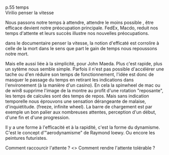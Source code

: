 p.55 temps  
Virilio penser la vitesse

Nous passons notre temps à attendre, attendre le moins possible , être efficace devient notre préocupation principale.
FedEx, Macdo, reduit nos temps d'attente et leurs succès illustre nos nouvelles préocupations. 

dans le documentaire penser la vitesse, la notion d'efficaté est corrolire à celle de la mort dans le sens que part le gain de temps nous repoussons notre mort. 

Mais elle aussi liée à la simplicité, pour John Maeda. Plus c'est rapide, plus un sytème nous semble simple. Parfois il n'est pas possible d'accélérer une tache ou d'en réduire son temps de fonctionnement, l'idée est donc de masquer le passage du temps en retirant les indications dans l'environement (à la manière d'un casino). En cela la spinwheel de mac ou de win8 supprime l'image de la montre au profit d'une rotation "reposante", les temps de calcules sont des temps de repos.
Mais sans indication temporelle nous éprouvons une sensation dérangeante de malaise, d'inquiétitude. (freeze, infinite wheel). 
La barre de chargement est par exemple un bon palier aux nombreuses attentes, perception d'un début, d'une fin et d'une progression.

Il y a une forme à l'efficacité et à la rapidité, c'est la forme du dynamisme. C'est le concept d'"aerodynamisme" de Raymond loewy. Ou encore les peintures futuristes.

Comment raccourcir l'attente ? <> Comment rendre l'attente tolérable ? 
